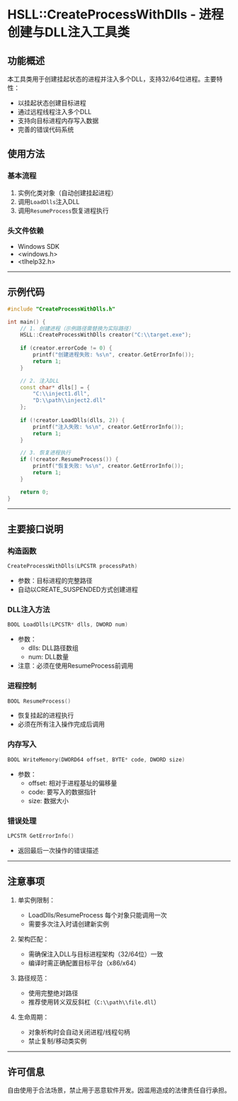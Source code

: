 # HSLL::CreateProcessWithDlls - 进程创建与DLL注入工具类

## 功能概述
本工具类用于创建挂起状态的进程并注入多个DLL，支持32/64位进程。主要特性：
- 以挂起状态创建目标进程
- 通过远程线程注入多个DLL
- 支持向目标进程内存写入数据
- 完善的错误代码系统

## 使用方法

### 基本流程
1. 实例化类对象（自动创建挂起进程）
2. 调用`LoadDlls`注入DLL
3. 调用`ResumeProcess`恢复进程执行

### 头文件依赖
- Windows SDK
- \<windows.h\>
- \<tlhelp32.h\>

---

## 示例代码
```cpp
#include "CreateProcessWithDlls.h"

int main() {
    // 1. 创建进程（示例路径需替换为实际路径）
    HSLL::CreateProcessWithDlls creator("C:\\target.exe");
    
    if (creator.errorCode != 0) {
        printf("创建进程失败: %s\n", creator.GetErrorInfo());
        return 1;
    }

    // 2. 注入DLL
    const char* dlls[] = { 
        "C:\\inject1.dll",
        "D:\\path\\inject2.dll"
    };
    
    if (!creator.LoadDlls(dlls, 2)) {
        printf("注入失败: %s\n", creator.GetErrorInfo());
        return 1;
    }

    // 3. 恢复进程执行
    if (!creator.ResumeProcess()) {
        printf("恢复失败: %s\n", creator.GetErrorInfo());
        return 1;
    }

    return 0;
}
```

---

## 主要接口说明

### 构造函数
```cpp
CreateProcessWithDlls(LPCSTR processPath)
```
- 参数：目标进程的完整路径
- 自动以CREATE_SUSPENDED方式创建进程

### DLL注入方法
```cpp
BOOL LoadDlls(LPCSTR* dlls, DWORD num)
```
- 参数：
  - dlls: DLL路径数组
  - num: DLL数量
- 注意：必须在使用ResumeProcess前调用

### 进程控制
```cpp
BOOL ResumeProcess()
```
- 恢复挂起的进程执行
- 必须在所有注入操作完成后调用

### 内存写入
```cpp
BOOL WriteMemory(DWORD64 offset, BYTE* code, DWORD size)
```
- 参数：
  - offset: 相对于进程基址的偏移量
  - code: 要写入的数据指针
  - size: 数据大小

### 错误处理
```cpp
LPCSTR GetErrorInfo()
```
- 返回最后一次操作的错误描述

---

## 注意事项
1. 单实例限制：
   - LoadDlls/ResumeProcess 每个对象只能调用一次
   - 需要多次注入时请创建新实例

2. 架构匹配：
   - 需确保注入DLL与目标进程架构（32/64位）一致
   - 编译时需正确配置目标平台（x86/x64）

3. 路径规范：
   - 使用完整绝对路径
   - 推荐使用转义双反斜杠（`C:\\path\\file.dll`）

4. 生命周期：
   - 对象析构时会自动关闭进程/线程句柄
   - 禁止复制/移动类实例

---

## 许可信息
自由使用于合法场景，禁止用于恶意软件开发。因滥用造成的法律责任自行承担。
```
